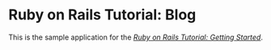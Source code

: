 # Ruby on Rails Tutorial: Blog 

This is the sample application for the
[*Ruby on Rails Tutorial:
Getting Started*](http://edgeguides.rubyonrails.org/getting_started.html).
